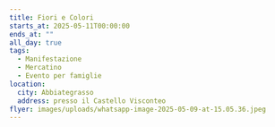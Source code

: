 ```yaml
---
title: Fiori e Colori
starts_at: 2025-05-11T00:00:00
ends_at: ""
all_day: true
tags:
  - Manifestazione
  - Mercatino
  - Evento per famiglie
location:
  city: Abbiategrasso
  address: presso il Castello Visconteo
flyer: images/uploads/whatsapp-image-2025-05-09-at-15.05.36.jpeg
---
```

